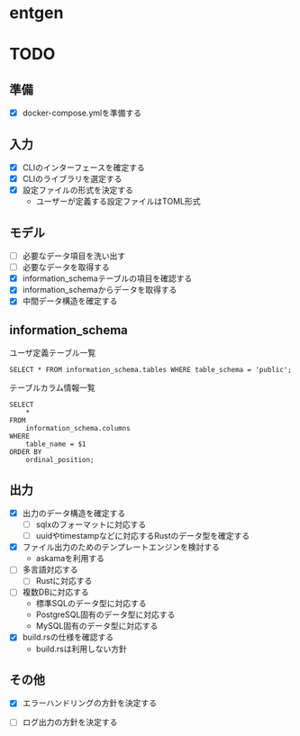 # entgen

# TODO

## 準備

- [x] docker-compose.ymlを準備する

## 入力

- [x] CLIのインターフェースを確定する
- [x] CLIのライブラリを選定する
- [x] 設定ファイルの形式を決定する
    - ユーザーが定義する設定ファイルはTOML形式

## モデル

- [ ] 必要なデータ項目を洗い出す
- [ ] 必要なデータを取得する
- [x] information_schemaテーブルの項目を確認する
- [x] information_schemaからデータを取得する
- [x] 中間データ構造を確定する

## information_schema

ユーザ定義テーブル一覧

```
SELECT * FROM information_schema.tables WHERE table_schema = 'public';
```

テーブルカラム情報一覧

```
SELECT                                    
    *
FROM
    information_schema.columns
WHERE
    table_name = $1
ORDER BY
    ordinal_position;
```

## 出力

- [x] 出力のデータ構造を確定する
    - [ ] sqlxのフォーマットに対応する
    - [ ] uuidやtimestampなどに対応するRustのデータ型を確定する
- [x] ファイル出力のためのテンプレートエンジンを検討する
    - askamaを利用する
- [ ] 多言語対応する
    - [ ] Rustに対応する
- [ ] 複数DBに対応する
    - 標準SQLのデータ型に対応する
    - PostgreSQL固有のデータ型に対応する
    - MySQL固有のデータ型に対応する
- [x] build.rsの仕様を確認する
    - build.rsは利用しない方針

## その他

- [x] エラーハンドリングの方針を決定する
- [ ] ログ出力の方針を決定する



